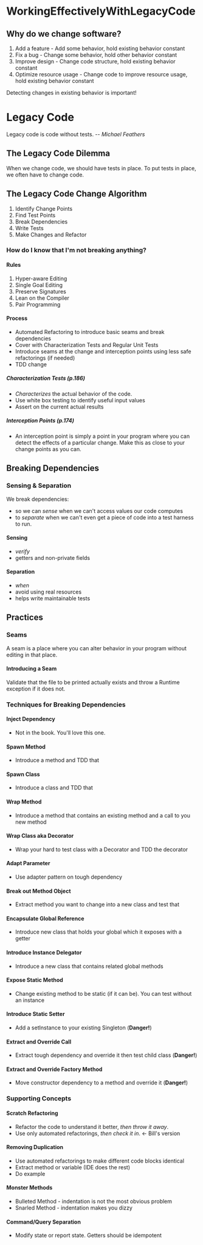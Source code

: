 WorkingEffectivelyWithLegacyCode
================================

## Why do we change software?
1. Add a feature - Add some behavior, hold existing behavior constant
1. Fix a bug - Change some behavior, hold other behavior constant
1. Improve design - Change code structure, hold existing behavior constant
1. Optimize resource usage - Change code to improve resource usage, hold existing behavior constant

Detecting changes in existing behavior is important!

# Legacy Code
Legacy code is code without tests. -- *Michael Feathers*

## The Legacy Code Dilemma
When we change code, we should have tests in place. To put tests in place, we often have to change code.

## The Legacy Code Change Algorithm
1. Identify Change Points
1. Find Test Points
1. Break Dependencies
1. Write Tests
1. Make Changes and Refactor

### How do I know that I'm not breaking anything?

#### Rules
1. Hyper-aware Editing
1. Single Goal Editing
1. Preserve Signatures
1. Lean on the Compiler
1. Pair Programming

#### Process
* Automated Refactoring to introduce basic seams and break dependencies
* Cover with Characterization Tests and Regular Unit Tests
* Introduce seams at the change and interception points using less safe refactorings (if needed)
* TDD change

##### Characterization Tests (p.186)
* *Characterizes* the actual behavior of the code.
* Use white box testing to identify useful input values
* Assert on the current actual results

##### Interception Points (p.174)
* An interception point is simply a point in your program where you can detect the effects of a particular change. Make this as close to your change points as you can.

## Breaking Dependencies
### Sensing & Separation

We break dependencies:
 * so we can *sense* when we can't access values our code computes
 * to *separate* when we can't even get a piece of code into a test harness to run.

#### Sensing
 * *verify*
 * getters and non-private fields

#### Separation
 * *when*
 * avoid using real resources
 * helps write maintainable tests

## Practices
### Seams
A seam is a place where you can alter behavior in your program without editing in that place.

#### Introducing a Seam
Validate that the file to be printed actually exists and throw a Runtime exception if it does not.

### Techniques for Breaking Dependencies
#### Inject Dependency
 * Not in the book. You'll love this one.

#### Spawn Method
 * Introduce a method and TDD that

#### Spawn Class
 * Introduce a class and TDD that

#### Wrap Method
 * Introduce a method that contains an existing method and a call to you new method

#### Wrap Class aka Decorator
 * Wrap your hard to test class with a Decorator and TDD the decorator

#### Adapt Parameter
 * Use adapter pattern on tough dependency

#### Break out Method Object
 * Extract method you want to change into a new class and test that

#### Encapsulate Global Reference
 * Introduce new class that holds your global which it exposes with a getter

#### Introduce Instance Delegator
 * Introduce a new class that contains related global methods

#### Expose Static Method
 * Change existing method to be static (if it can be). You can test without an instance

#### Introduce Static Setter
 * Add a setInstance to your existing Singleton (**Danger!**)

#### Extract and Override Call
 * Extract tough dependency and override it then test child class (**Danger!**)

#### Extract and Override Factory Method
 * Move constructor dependency to a method and override it (**Danger!**)

### Supporting Concepts

#### Scratch Refactoring
* Refactor the code to understand it better, *then throw it away*.
* Use only automated refactorings, *then check it in*. <- Bill's version

#### Removing Duplication
* Use automated refactorings to make different code blocks identical
* Extract method or variable (IDE does the rest)
* Do example

#### Monster Methods
* Bulleted Method - indentation is not the most obvious problem
* Snarled Method - indentation makes you dizzy

#### Command/Query Separation
* Modify state or report state. Getters should be idempotent


